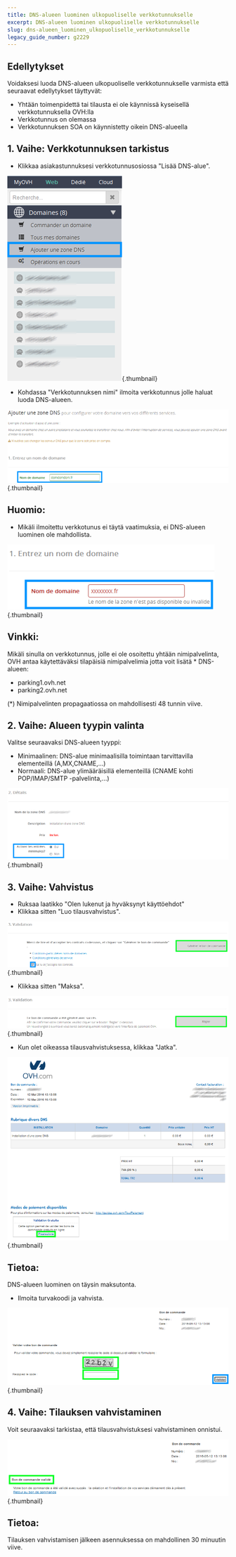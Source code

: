 ```yaml
---
title: DNS-alueen luominen ulkopuoliselle verkkotunnukselle
excerpt: DNS-alueen luominen ulkopuoliselle verkkotunnukselle
slug: dns-alueen_luominen_ulkopuoliselle_verkkotunnukselle
legacy_guide_number: g2229
---
```



## Edellytykset
Voidaksesi luoda DNS-alueen ulkopuoliselle verkkotunnukselle varmista että seuraavat edellytykset täyttyvät:


- Yhtään toimenpidettä tai tilausta ei ole käynnissä kyseisellä verkkotunnuksella OVH:lla
- Verkkotunnus on olemassa
- Verkkotunnuksen SOA on käynnistetty oikein DNS-alueella




## 1. Vaihe: Verkkotunnuksen tarkistus

- Klikkaa asiakastunnuksesi verkkotunnusosiossa "Lisää DNS-alue".



![](images/img_4295.jpg){.thumbnail}

- Kohdassa "Verkkotunnuksen nimi" ilmoita verkkotunnus jolle haluat luoda DNS-alueen.



![](images/img_4296.jpg){.thumbnail}

## Huomio:

- Mikäli ilmoitettu verkkotunus ei täytä vaatimuksia, ei DNS-alueen luominen ole mahdollista.



![](images/img_4297.jpg){.thumbnail}

## Vinkki:
Mikäli sinulla on verkkotunnus, jolle ei ole osoitettu yhtään nimipalvelinta, OVH antaa käytettäväksi tilapäisiä nimipalvelimia jotta voit lisätä * DNS-alueen:

- parking1.ovh.net
- parking2.ovh.net

(*) Nimipalvelinten propagaatiossa on mahdollisesti 48 tunnin viive.



## 2. Vaihe: Alueen tyypin valinta
Valitse seuraavaksi DNS-alueen tyyppi:


- Minimaalinen: DNS-alue minimaalisilla toimintaan tarvittavilla elementeillä (A,MX,CNAME,...)
- Normaali: DNS-alue ylimääräisillä elementeillä (CNAME kohti POP/IMAP/SMTP -palvelinta,...)



![](images/img_4298.jpg){.thumbnail}


## 3. Vaihe: Vahvistus

- Ruksaa laatikko "Olen lukenut ja hyväksynyt käyttöehdot"
- Klikkaa sitten "Luo tilausvahvistus".



![](images/img_4299.jpg){.thumbnail}

- Klikkaa sitten "Maksa".



![](images/img_4300.jpg){.thumbnail}

- Kun olet oikeassa tilausvahvistuksessa, klikkaa "Jatka".



![](images/img_4301.jpg){.thumbnail}

## Tietoa:
DNS-alueen luominen on täysin maksutonta.

- Ilmoita turvakoodi ja vahvista.



![](images/img_4302.jpg){.thumbnail}


## 4. Vaihe: Tilauksen vahvistaminen
Voit seuraavaksi tarkistaa, että tilausvahvistuksesi vahvistaminen onnistui.

![](images/img_4303.jpg){.thumbnail}

## Tietoa:
Tilauksen vahvistamisen jälkeen asennuksessa on mahdollinen 30 minuutin viive.

